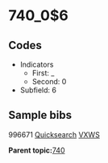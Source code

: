 # 740\_0$6

## Codes

-   Indicators
    -   First: \_
    -   Second: 0
-   Subfield: 6

## Sample bibs

996671 [Quicksearch](https://search.library.yale.edu/catalog/996671) [VXWS](http://prodorbis.library.yale.edu:7014/vxws/GetHoldingsService?bibId=996671)

**Parent topic:**[740](../../tags/740/740.md)


